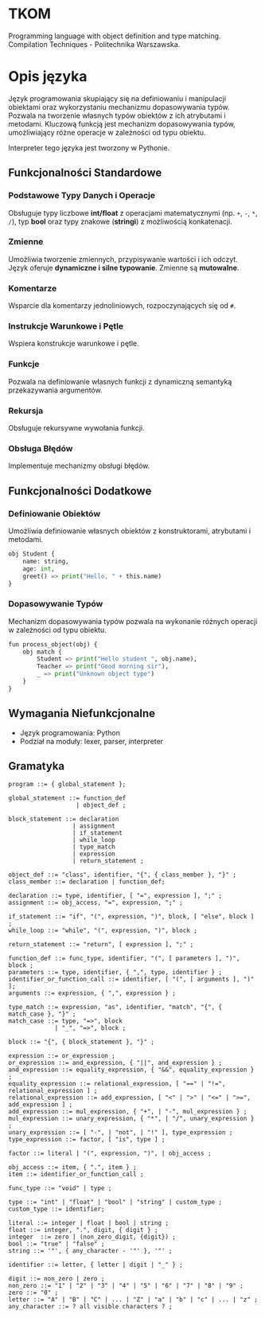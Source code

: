 # TKOM
Programming language with object definition and type matching. Compilation Techniques - Politechnika Warszawska.

# Opis języka

Język programowania skupiający się na definiowaniu i manipulacji obiektami oraz wykorzystaniu mechanizmu dopasowywania typów. Pozwala na tworzenie własnych typów obiektów z ich atrybutami i metodami. Kluczową funkcją jest mechanizm dopasowywania typów, umożliwiający różne operacje w zależności od typu obiektu.

Interpreter tego języka jest tworzony w Pythonie.

## Funkcjonalności Standardowe

### Podstawowe Typy Danych i Operacje
Obsługuje typy liczbowe **int/float** z operacjami matematycznymi (np. `+`, `-`, `*`, `/`), typ **bool** oraz typy znakowe (**stringi**) z możliwością konkatenacji.

### Zmienne
Umożliwia tworzenie zmiennych, przypisywanie wartości i ich odczyt. Język oferuje **dynamiczne i silne typowanie**. Zmienne są **mutowalne**.

### Komentarze
Wsparcie dla komentarzy jednoliniowych, rozpoczynających się od `#`.

### Instrukcje Warunkowe i Pętle
Wspiera konstrukcje warunkowe i pętle.

### Funkcje
Pozwala na definiowanie własnych funkcji z dynamiczną semantyką przekazywania argumentów.

### Rekursja
Obsługuje rekursywne wywołania funkcji.

### Obsługa Błędów
Implementuje mechanizmy obsługi błędów.

## Funkcjonalności Dodatkowe

### Definiowanie Obiektów
Umożliwia definiowanie własnych obiektów z konstruktorami, atrybutami i metodami.

```python
obj Student {
    name: string,
    age: int,
    greet() => print("Hello, " + this.name)
}
```

### Dopasowywanie Typów
Mechanizm dopasowywania typów pozwala na wykonanie różnych operacji w zależności od typu obiektu.

```python
fun process_object(obj) {
    obj match {
        Student => print("Hello student ", obj.name),
        Teacher => print("Good morning sir"),
        _ => print("Unknown object type")
    }
}
```

## Wymagania Niefunkcjonalne
- Język programowania: Python
- Podział na moduły: lexer, parser, interpreter

## Gramatyka

```
program ::= { global_statement };

global_statement ::= function_def 
                   | object_def ;

block_statement ::= declaration 
                  | assignment 
                  | if_statement 
                  | while_loop 
                  | type_match 
                  | expression
                  | return_statement ;

object_def ::= "class", identifier, "{", { class_member }, "}" ;
class_member ::= declaration | function_def;

declaration ::= type, identifier, [ "=", expression ], ";" ;
assignment ::= obj_access, "=", expression, ";" ;

if_statement ::= "if", "(", expression, ")", block, [ "else", block ] ;
while_loop ::= "while", "(", expression, ")", block ;

return_statement ::= "return", [ expression ], ";" ;

function_def ::= func_type, identifier, "(", [ parameters ], ")", block ;
parameters ::= type, identifier, { ",", type, identifier } ;
identifier_or_function_call ::= identifier, [ "(", [ arguments ], ")" ]; 
arguments ::= expression, { ",", expression } ;

type_match ::= expression, "as", identifier, "match", "{", { match_case }, "}" ;
match_case ::= type, "=>", block
             | "_", "=>", block ;

block ::= "{", { block_statement }, "}" ;

expression ::= or_expression ;
or_expression ::= and_expression, { "||", and_expression } ;
and_expression ::= equality_expression, { "&&", equality_expression } ;
equality_expression ::= relational_expression, [ "==" | "!=", relational_expression ] ;
relational_expression ::= add_expression, [ "<" | ">" | "<=" | ">=", add_expression ] ;
add_expression ::= mul_expression, { "+", | "-", mul_expression } ;
mul_expression ::= unary_expression, { "*", | "/", unary_expression } ;
unary_expression ::= [ "-", | "not", | "!" ], type_expression ;
type_expression ::= factor, [ "is", type ] ;

factor ::= literal | "(", expression, ")", | obj_access ;

obj_access ::= item, { ".", item } ;
item ::= identifier_or_function_call ;

func_type ::= "void" | type ;

type ::= "int" | "float" | "bool" | "string" | custom_type ;
custom_type ::= identifier;

literal ::= integer | float | bool | string ;
float ::= integer, ".", digit, { digit } ;
integer  ::= zero | (non_zero_digit, {digit}) ;
bool ::= "true" | "false" ;
string ::= '"', { any_character - '"' }, '"' ;

identifier ::= letter, { letter | digit | "_" } ;

digit ::= non_zero | zero ;
non_zero ::= "1" | "2" | "3" | "4" | "5" | "6" | "7" | "8" | "9" ;
zero ::= "0" ;
letter ::= "A" | "B" | "C" | ... | "Z" | "a" | "b" | "c" | ... | "z" ;
any_character ::= ? all visible characters ? ;

```
